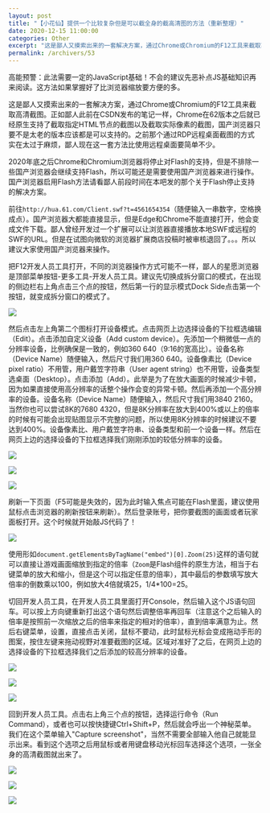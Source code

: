 ```yaml
---
layout: post
title: "【小花仙】提供一个比较复杂但是可以截全身的截高清图的方法（重新整理）"
date: 2020-12-15 11:00:00
categories: Other
excerpt: "这是鄙人又摸索出来的一套解决方案，通过Chrome或Chromium的F12工具来截取高清截图。正如鄙人此前在CSDN发布的笔记一样，Chrome在62版本之后就已经原生支持了截取指定HTML节点的截图以及截取实际像素的截图，国产浏览器只要不是太老的版本应该都是可以支持的。之前那个通过RDP远程桌面截图的方式实在太过于麻烦，鄙人现在这一套方法比使用远程桌面要简单不少。"
permalink: /archivers/53
---
```


高能预警：此法需要一定的JavaScript基础！不会的建议先恶补点JS基础知识再来阅读。这方法如果掌握好了比浏览器缩放要方便的多。

这是鄙人又摸索出来的一套解决方案，通过Chrome或Chromium的F12工具来截取高清截图。正如鄙人此前在CSDN发布的笔记一样，Chrome在62版本之后就已经原生支持了截取指定HTML节点的截图以及截取实际像素的截图，国产浏览器只要不是太老的版本应该都是可以支持的。之前那个通过RDP远程桌面截图的方式实在太过于麻烦，鄙人现在这一套方法比使用远程桌面要简单不少。

2020年底之后Chrome和Chromium浏览器将停止对Flash的支持，但是不排除一些国产浏览器会继续支持Flash，所以可能还是需要使用国产浏览器来进行操作。国产浏览器启用Flash方法请看鄙人前段时间在本吧发的那个关于Flash停止支持的解决方案。

前往```http://hua.61.com/Client.swf?t=4561654354```（随便输入一串数字，空格换成点）。国产浏览器大都能直接显示，但是Edge和Chrome不能直接打开，他会变成文件下载。鄙人曾经开发过一个扩展可以让浏览器直接播放本地SWF或远程的SWF的URL。但是在试图向微软的浏览器扩展商店投稿时被审核退回了。。。所以建议大家使用国产浏览器来操作。

把F12开发人员工具打开，不同的浏览器操作方式可能不一样，鄙人的星愿浏览器是顶部菜单按钮-更多工具-开发人员工具。建议先切换成拆分窗口的模式，在出现的侧边栏右上角点击三个点的按钮，然后第一行的显示模式Dock Side点击第一个按钮，就变成拆分窗口的模式了。

![](https://pic1.xuehuaimg-x.com/proxy/https://img-blog.csdnimg.cn/img_convert/5f497a72c874747eaef62c91774a14bb.png)

然后点击左上角第二个图标打开设备模式。点击网页上边选择设备的下拉框选编辑（Edit）。点击添加自定义设备（Add custom device）。先添加一个稍微低一点的分辨率设备，比例确保是一致的，例如360 640（9:16的宽高比）。设备名称（Device Name）随便输入，然后尺寸我们用360 640。设备像素比（Device pixel ratio）不用管，用户戴笠字符串（User agent string）也不用管，设备类型选桌面（Desktop）。点击添加（Add）。此举是为了在放大画面的时候减少卡顿，因为如果直接使用高分辨率的话整个操作会变的异常卡顿。然后再添加一个高分辨率的设备。设备名称（Device Name）随便输入，然后尺寸我们用3840 2160。当然你也可以尝试8K的7680 4320，但是8K分辨率在放大到400%或以上的倍率的时候有可能会出现贴图显示不完整的问题，所以使用8K分辨率的时候建议不要达到400%。设备像素比、用户戴笠字符串、设备类型和前一个设备一样。然后在网页上边的选择设备的下拉框选择我们刚刚添加的较低分辨率的设备。

![](https://pic1.xuehuaimg-x.com/proxy/https://img-blog.csdnimg.cn/img_convert/3e02389cd5da55944e94761e461d6d00.png)

![](https://pic1.xuehuaimg-x.com/proxy/https://img-blog.csdnimg.cn/img_convert/c7dcdf26de8fb78b00dca8d881a4f154.png)

![](https://pic1.xuehuaimg-x.com/proxy/https://img-blog.csdnimg.cn/img_convert/e4e0b2854324e7ccfee6f23ab36fc875.png)

刷新一下页面（F5可能是失效的，因为此时输入焦点可能在Flash里面，建议使用鼠标点击浏览器的刷新按钮来刷新）。然后登录账号，把你要截图的画面或者玩家面板打开。这个时候就开始敲JS代码了！

![](https://pic1.xuehuaimg-x.com/proxy/https://img-blog.csdnimg.cn/img_convert/e4e0b2854324e7ccfee6f23ab36fc875.png)

使用形如```document.getElementsByTagName("embed")[0].Zoom(25)```这样的语句就可以直接让游戏画面缩放到指定的倍率（```Zoom```是Flash组件的原生方法，相当于右键菜单的放大和缩小，但是这个可以指定任意的倍率），其中最后的参数填写放大倍率的倒数乘以100，例如放大4倍就填25，1/4*100=25。

切回开发人员工具，在开发人员工具里面打开Console，然后输入这个JS语句回车。可以按上方向键重新打出这个语句然后调整倍率再回车（注意这个之后输入的倍率是按照前一次缩放之后的倍率来指定的相对的倍率），直到倍率满意为止。然后右键菜单，设置，直接点击关闭，鼠标不要动，此时鼠标光标会变成拖动手形的图案，按住左键来拖动视野对准要截图的区域。区域对准好了之后，在网页上边的选择设备的下拉框选择我们之后添加的较高分辨率的设备。

![](https://pic1.xuehuaimg-x.com/proxy/https://img-blog.csdnimg.cn/img_convert/0d1a8a239f64e6cf02a3fc5299d41ca6.png)

![](https://pic1.xuehuaimg-x.com/proxy/https://img-blog.csdnimg.cn/img_convert/094efe59a7f0d31a1890fc799e3e6c31.png)

![](https://pic1.xuehuaimg-x.com/proxy/https://img-blog.csdnimg.cn/img_convert/dee3d97cd10900fc7af666791fb56475.png)

回到开发人员工具。点击右上角三个点的按钮，选择运行命令（Run Command），或者也可以按快捷键Ctrl+Shift+P，然后就会呼出一个神秘菜单。我们在这个菜单输入"Capture screenshot"，当然不需要全部输入他自己就能显示出来。看到这个选项之后用鼠标或者用键盘移动光标回车选择这个选项，一张全身的高清截图就出来了。

![](https://pic1.xuehuaimg-x.com/proxy/https://img-blog.csdnimg.cn/img_convert/a6b64230f72e2881dad7a3f3da5fe27f.png)

![](https://pic1.xuehuaimg-x.com/proxy/https://img-blog.csdnimg.cn/img_convert/18a3e43b21ee37e8f1c916667431ea88.png)

![](https://pic1.xuehuaimg-x.com/proxy/https://img-blog.csdnimg.cn/img_convert/533ec9af8e89608a7d98faeea048393c.png)
